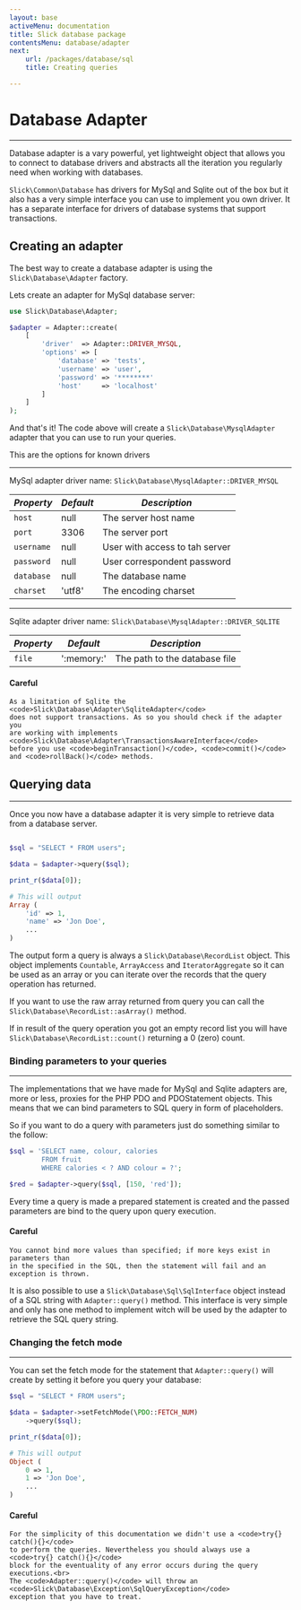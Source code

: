 ```yaml
---
layout: base
activeMenu: documentation
title: Slick database package
contentsMenu: database/adapter
next:
    url: /packages/database/sql
    title: Creating queries

---
```


<div id="adapter"></div>

# Database Adapter

---

Database adapter is a vary powerful, yet lightweight object that allows you to
connect to database drivers and abstracts all the iteration you regularly need
when working with databases.

`Slick\Common\Database` has drivers for MySql and Sqlite out of the box but it
also has a very simple interface you can use to implement you own driver. It
has a separate interface for drivers of database systems that support
transactions.
 
## Creating an adapter

The best way to create a database adapter is using the `Slick\Database\Adapter`
factory.

Lets create an adapter for MySql database server:

```php
use Slick\Database\Adapter;

$adapter = Adapter::create(
    [
        'driver'  => Adapter::DRIVER_MYSQL,
        'options' => [
            'database' => 'tests',
            'username' => 'user',
            'password' => '********'
            'host'     => 'localhost'
        ]
    ]
);
```

And that's it! The code above will create a `Slick\Database\MysqlAdapter`
adapter that you can use to run your queries.

This are the options for known drivers

---
MySql adapter driver name: `Slick\Database\MysqlAdapter::DRIVER_MYSQL`
 
| *Property* | *Default* | *Description*                                    |
|------------|-----------|--------------------------------------------------|
| `host`     | null      | The server host name
| `port`     | 3306      | The server port
| `username` | null      | User with access to tah server
| `password` | null      | User correspondent password
| `database` | null      | The database name
| `charset`  | 'utf8'    | The encoding charset

---
Sqlite adapter driver name: `Slick\Database\MysqlAdapter::DRIVER_SQLITE`
 
| *Property* | *Default*  | *Description*                                    |
|------------|------------|--------------------------------------------------|
| `file`     | ':memory:' | The path to the database file

<div class="alert alert-warning" role="alert">
    <h4>
        <i class="fa fa-exclamation "></i>
        Careful
    </h4>
    
    As a limitation of Sqlite the <code>Slick\Database\Adapter\SqliteAdapter</code>
    does not support transactions. As so you should check if the adapter you
    are working with implements <code>Slick\Database\Adapter\TransactionsAwareInterface</code>
    before you use <code>beginTransaction()</code>, <code>commit()</code>
    and <code>rollBack()</code> methods. 
</div>

<div id="query"></div>

## Querying data

---

Once you now have a database adapter it is very simple to retrieve data from a database
server.

```php

$sql = "SELECT * FROM users";

$data = $adapter->query($sql);

print_r($data[0]);

# This will output
Array (
    'id' => 1,
    'name' => 'Jon Doe',
    ...
)

```

The output form a query is always a `Slick\Database\RecordList` object. This object
implements `Countable`, `ArrayAccess` and `IteratorAggregate` so it can be used as
an array or you can iterate over the records that the query operation has returned.

If you want to use the raw array returned from query you can call the
`Slick\Database\RecordList::asArray()` method.

If in result of the query operation you got an empty record list you will have
`Slick\Database\RecordList::count()` returning a 0 (zero) count.

### Binding parameters to your queries

---

The implementations that we have made for MySql and Sqlite adapters are, more or
less, proxies for the PHP PDO and PDOStatement objects. This means that we can
bind parameters to SQL query in form of placeholders.

So if you want to do a query with parameters just do something similar
to the follow:

```php
$sql = 'SELECT name, colour, calories
        FROM fruit
        WHERE calories < ? AND colour = ?';

$red = $adapter->query($sql, [150, 'red']);
```

Every time a query is made a prepared statement is created and the passed parameters
are bind to the query upon query execution.

<div class="alert alert-warning" role="alert">
    <h4>
        <i class="fa fa-exclamation "></i>
        Careful
    </h4>
    
    You cannot bind more values than specified; if more keys exist in parameters than
    in the specified in the SQL, then the statement will fail and an exception is thrown.
</div>

It is also possible to use a `Slick\Database\Sql\SqlInterface` object instead of a SQL
string with `Adapter::query()` method.
This interface is very simple and only has one method to
implement witch will be used by the adapter to retrieve the SQL query string.

### Changing the fetch mode

---

You can set the fetch mode for the statement that `Adapter::query()` will create
by setting it before you query your database:

```php
$sql = "SELECT * FROM users";

$data = $adapter->setFetchMode(\PDO::FETCH_NUM)
    ->query($sql);

print_r($data[0]);

# This will output
Object (
    0 => 1,
    1 => 'Jon Doe',
    ...
)

```

<div class="alert alert-warning" role="alert">
    <h4>
        <i class="fa fa-exclamation "></i>
        Careful
    </h4>
    
    For the simplicity of this documentation we didn't use a <code>try{} catch(){}</code>
    to perform the queries. Nevertheless you should always use a  <code>try{} catch(){}</code>
    block for the eventuality of any error occurs during the query executions.<br>
    The <code>Adapter::query()</code> will throw an <code>Slick\Database\Exception\SqlQueryException</code>
    exception that you have to treat.
</div>